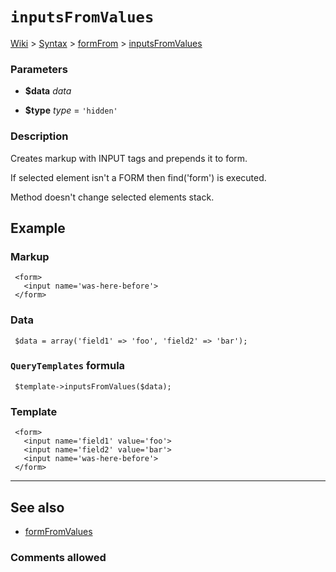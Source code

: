 # `inputsFromValues` #
[Wiki](http://code.google.com/p/querytemplates/w/list) > [Syntax](Syntax.md) > [formFrom](formFromSyntax.md) > [inputsFromValues](inputsFromValuesMethodPHP.md)
### Parameters ###
  * **$data** _data_

  * **$type** _type_ = `'hidden'`



### Description ###
Creates markup with INPUT tags and prepends it to form.


If selected element isn't a FORM then find('form') is executed.


Method doesn't change selected elements stack.


## Example ##


### Markup ###
```
 <form>
   <input name='was-here-before'>
 </form>

```
### Data ###
```
 $data = array('field1' => 'foo', 'field2' => 'bar');

```
### `QueryTemplates` formula ###
```
 $template->inputsFromValues($data);

```
### Template ###
```
 <form>
   <input name='field1' value='foo'>
   <input name='field2' value='bar'>
   <input name='was-here-before'>
 </form>

```

---


## See also ##
  * [formFromValues](formFromValuesMethodPHP.md)


### Comments allowed ###